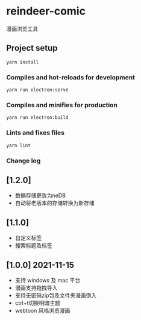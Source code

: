 # reindeer-comic

漫画浏览工具


## Project setup
```
yarn install
```

### Compiles and hot-reloads for development
```
yarn run electron:serve
```

### Compiles and minifies for production
```
yarn run electron:build
```

### Lints and fixes files
```
yarn lint
```
### Change log

## [1.2.0]
- 数据存储更改为neDB
- 自动将老版本的存储转换为新存储

## [1.1.0]
- 自定义标签
- 搜索标题及标签

## [1.0.0] 2021-11-15
- 支持 windows 及 mac 平台
- 漫画支持拖拽导入
- 支持无密码zip包及文件夹漫画倒入
- ctrl+t切换明暗主题
- webtoon 风格浏览漫画
